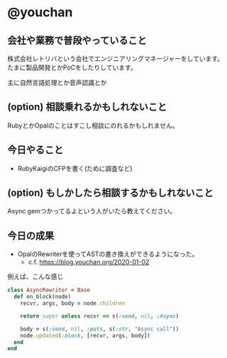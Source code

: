 # @youchan

## 会社や業務で普段やっていること

株式会社レトリバという会社でエンジニアリングマネージャーをしています。  
たまに製品開発とかPoCをしたりしています。

主に自然言語処理とか音声認識とか

## (option) 相談乗れるかもしれないこと

RubyとかOpalのことはすこし相談にのれるかもしれません。

## 今日やること

* RubyKaigiのCFPを書く(ために調査など)

## (option) もしかしたら相談するかもしれないこと

Async gemつかってるよという人がいたら教えてください。

## 今日の成果

* OpalのRewriterを使ってASTの書き換えができるようになった。
  * c.f. https://blog.youchan.org/2020-01-02

例えば、こんな感じ

```ruby
class AsyncRewriter < Base
  def on_block(node)
    recvr, args, body = node.children

    return super unless recvr == s(:send, nil, :Async)

    body = s(:send, nil, :puts, s(:str, "Async call")) 
    node.updated(:block, [recvr, args, body])
  end
end
```

